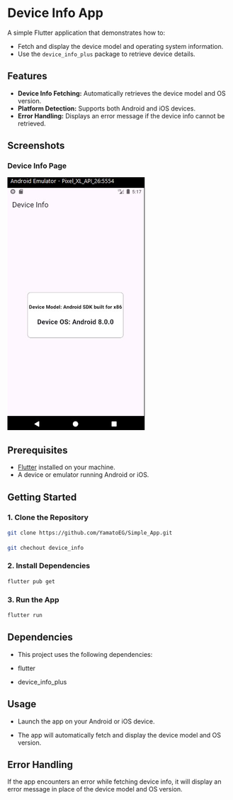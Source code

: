 # Device Info App

A simple Flutter application that demonstrates how to:
- Fetch and display the device model and operating system information.
- Use the `device_info_plus` package to retrieve device details.

## Features

- **Device Info Fetching:** Automatically retrieves the device model and OS version.
- **Platform Detection:** Supports both Android and iOS devices.
- **Error Handling:** Displays an error message if the device info cannot be retrieved.

## Screenshots
### Device Info Page
![Device Info](device_info.jpg)

## Prerequisites

- [Flutter](https://flutter.dev) installed on your machine.
- A device or emulator running Android or iOS.

## Getting Started

### 1. Clone the Repository

```bash
git clone https://github.com/YamatoEG/Simple_App.git

git chechout device_info
```

### 2. Install Dependencies

```bash
flutter pub get
```

### 3. Run the App

```bash
flutter run
```

## Dependencies

- This project uses the following dependencies:

 * flutter

 * device_info_plus

## Usage
- Launch the app on your Android or iOS device.

- The app will automatically fetch and display the device model and OS version.


## Error Handling
If the app encounters an error while fetching device info, it will display an error message in place of the device model and OS version.